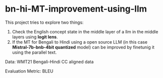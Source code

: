 # bn-hi-MT-improvement-using-llm
This project tries to explore two things:
1. Check the English concept state in the middle layer of a llm in the middle layers using **logit lens**.
2. If the MT for Bengali to Hindi using a open source LLM (in this case **Mistral-7b-bnb-4bit quantized** model) can be improved by finetunig it using the parallel text.

Data:
WMT21 Bengali-Hindi CC aligned data

Evaluation Metric:
BLEU
<b>

